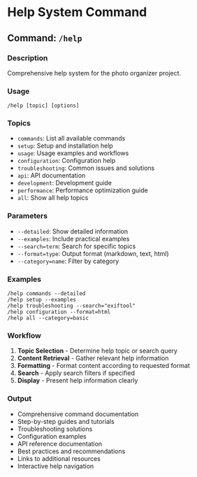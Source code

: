 # Help System Command

## Command: `/help`

### Description
Comprehensive help system for the photo organizer project.

### Usage
```
/help [topic] [options]
```

### Topics
- `commands`: List all available commands
- `setup`: Setup and installation help
- `usage`: Usage examples and workflows
- `configuration`: Configuration help
- `troubleshooting`: Common issues and solutions
- `api`: API documentation
- `development`: Development guide
- `performance`: Performance optimization guide
- `all`: Show all help topics

### Parameters
- `--detailed`: Show detailed information
- `--examples`: Include practical examples
- `--search=term`: Search for specific topics
- `--format=type`: Output format (markdown, text, html)
- `--category=name`: Filter by category

### Examples
```
/help commands --detailed
/help setup --examples
/help troubleshooting --search="exiftool"
/help configuration --format=html
/help all --category=basic
```

### Workflow
1. **Topic Selection** - Determine help topic or search query
2. **Content Retrieval** - Gather relevant help information
3. **Formatting** - Format content according to requested format
4. **Search** - Apply search filters if specified
5. **Display** - Present help information clearly

### Output
- Comprehensive command documentation
- Step-by-step guides and tutorials
- Troubleshooting solutions
- Configuration examples
- API reference documentation
- Best practices and recommendations
- Links to additional resources
- Interactive help navigation 